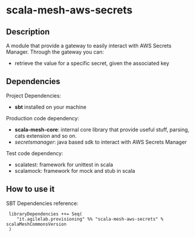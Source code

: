 # scala-mesh-aws-secrets

## Description
A module that provide a gateway to easily interact with AWS Secrets Manager.
Through the gateway you can:
* retrieve the value for a specific secret, given the associated key

## Dependencies

Project Dependencies:

* **sbt** installed on your machine

Production code dependency:

* **scala-mesh-core**: internal core library that provide useful stuff, parsing, cats extension and so on.
* *secretsmanager*: java based sdk to interact with AWS Secrets Manager

Test code dependency:

* scalatest: framework for unittest in scala
* scalamock: framework for mock and stub in scala


## How to use it

SBT Dependencies reference:

```
 libraryDependencies ++= Seq(
    "it.agilelab.provisioning" %% "scala-mesh-aws-secrets" % scalaMeshCommonsVersion
 )
```
